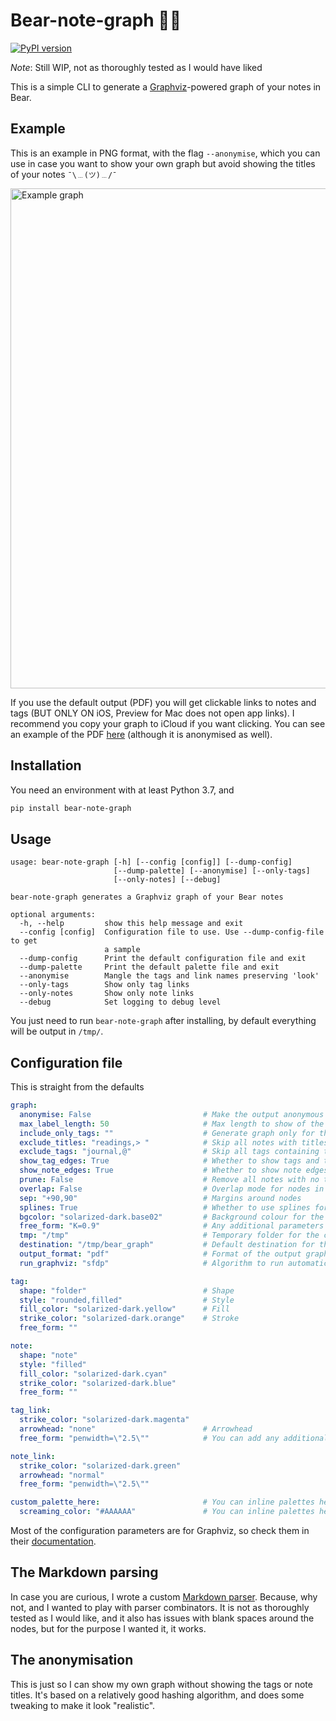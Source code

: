# Bear-note-graph 🐻🐍

[![PyPI version](https://badge.fury.io/py/bear-note-graph.svg)](https://badge.fury.io/py/bear-note-graph)

_Note_: Still WIP, not as thoroughly tested as I would have liked

This is a simple CLI to generate a [Graphviz](https://www.graphviz.org/doc/info/attrs.html)-powered graph of your notes in Bear.

## Example

This is an example in PNG format, with the flag `--anonymise`, which you can use in case you want to show your own graph but avoid showing the titles of your notes `¯\﹍(ツ)﹍/¯`

<a href="https://github.com/rberenguel/bear-note-graph/raw/master/resources/bear_graph.png" target="_blank"><img src="https://github.com/rberenguel/bear-note-graph/raw/master/resources/bear_graph.png" alt="Example graph" width="800"></a>

If you use the default output (PDF) you will get clickable links to notes and tags (BUT ONLY ON iOS, Preview for Mac does not open app links). I recommend you copy your graph to iCloud if you want clicking. You can see an example of the PDF <a href="resources/bear_graph.pdf" target="_blank">here</a> (although it is anonymised as well).

## Installation

You need an environment with at least Python 3.7, and

```bash
pip install bear-note-graph
```

## Usage

```
usage: bear-note-graph [-h] [--config [config]] [--dump-config]
                       [--dump-palette] [--anonymise] [--only-tags]
                       [--only-notes] [--debug]

bear-note-graph generates a Graphviz graph of your Bear notes

optional arguments:
  -h, --help         show this help message and exit
  --config [config]  Configuration file to use. Use --dump-config-file to get
                     a sample
  --dump-config      Print the default configuration file and exit
  --dump-palette     Print the default palette file and exit
  --anonymise        Mangle the tags and link names preserving 'look'
  --only-tags        Show only tag links
  --only-notes       Show only note links
  --debug            Set logging to debug level
```

You just need to run `bear-note-graph` after installing, by default everything will be output in `/tmp/`.

## Configuration file

This is straight from the defaults

```yaml
graph:
  anonymise: False                         # Make the output anonymous
  max_label_length: 50                     # Max length to show of the notes/tags
  include_only_tags: ""                    # Generate graph only for these tags (comma separated)
  exclude_titles: "readings,> "            # Skip all notes with titles containing this (comma separated)
  exclude_tags: "journal,@"                # Skip all tags containing this (comma separated)
  show_tag_edges: True                     # Whether to show tags and the linking between tags and notes
  show_note_edges: True                    # Whether to show note edges
  prune: False                             # Remove all notes with no tags (useful for include_only)
  overlap: False                           # Overlap mode for nodes in the graph
  sep: "+90,90"                            # Margins around nodes
  splines: True                            # Whether to use splines for the arrows
  bgcolor: "solarized-dark.base02"         # Background colour for the graph
  free_form: "K=0.9"                       # Any additional parameters to Graphviz
  tmp: "/tmp"                              # Temporary folder for the copy of the Bear SQLite database
  destination: "/tmp/bear_graph"           # Default destination for the Graphviz result
  output_format: "pdf"                     # Format of the output graphviz (only useful if run_graphviz is set)
  run_graphviz: "sfdp"                     # Algorithm to run automatically sfdp or neato recommended

tag:
  shape: "folder"                          # Shape
  style: "rounded,filled"                  # Style
  fill_color: "solarized-dark.yellow"      # Fill
  strike_color: "solarized-dark.orange"    # Stroke
  free_form: ""

note:
  shape: "note"
  style: "filled"
  fill_color: "solarized-dark.cyan"
  strike_color: "solarized-dark.blue"
  free_form: ""

tag_link:
  strike_color: "solarized-dark.magenta"
  arrowhead: "none"                        # Arrowhead
  free_form: "penwidth=\"2.5\""            # You can add any additional parameters

note_link:
  strike_color: "solarized-dark.green"
  arrowhead: "normal"
  free_form: "penwidth=\"2.5\""

custom_palette_here:                       # You can inline palettes here
  screaming_color: "#AAAAAA"               # You can inline palettes here
```

Most of the configuration parameters are for Graphviz, so check them in their [documentation](https://www.graphviz.org/doc/info/attrs.html).

## The Markdown parsing

In case you are curious, I wrote a custom [Markdown parser](bear_note_graph/parser). Because, why not, and I wanted to play with parser combinators. It is not as thoroughly tested as I would like, and it also has issues with blank spaces around the nodes, but for the purpose I wanted it, it works.

## The anonymisation

This is just so I can show my own graph without showing the tags or note titles. It's based on a relatively good hashing algorithm, and does some tweaking to make it look "realistic". 
